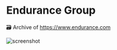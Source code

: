 # Endurance Group

🗃️ Archive of https://www.endurance.com

![screenshot](https://github.com/user-attachments/assets/bb14f0ad-a9ee-4fde-814e-cfcdeefbf0a5)
